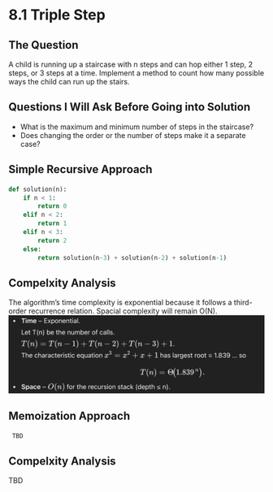 
# 8.1 Triple Step

## The Question
A child is running up a staircase with n steps and can hop either 1 step, 2 steps, or 3
steps at a time. Implement a method to count how many possible ways the child can run up the
stairs.


## Questions I Will Ask Before Going into Solution
- What is the maximum and minimum number of steps in the staircase?
- Does changing the order or the number of steps make it a separate case?

## Simple Recursive Approach
```python
def solution(n):
    if n < 1:
        return 0
    elif n < 2:
        return 1
    elif n < 3:
        return 2
    else:
        return solution(n-3) + solution(n-2) + solution(n-1)
```

## Compelxity Analysis
The algorithm’s time complexity is exponential because it follows a third-order recurrence relation.
Spacial complexity will remain O(N).
![mathematical formula](image.png)


## Memoization Approach
```python
 TBD
```

## Compelxity Analysis
TBD